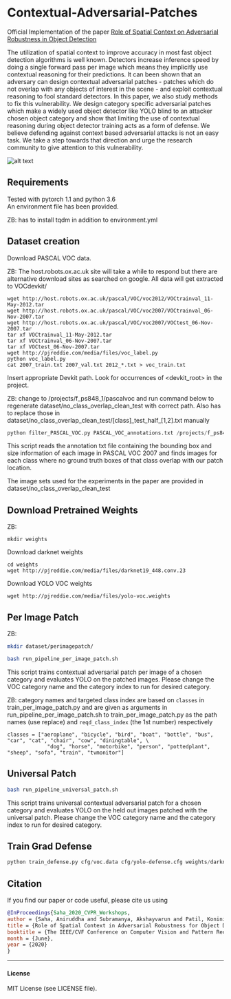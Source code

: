 # Contextual-Adversarial-Patches

Official Implementation of the paper [Role of Spatial Context on Adversarial Robustness in Object Detection][paper]

The utilization of spatial context to improve accuracy in most fast object detection algorithms is well known. Detectors increase inference speed by doing a single forward pass per image which means they implicitly use contextual reasoning for their predictions. It can been shown that an adversary can design contextual adversarial patches - patches which do not overlap with any objects of interest in the scene - and exploit contextual reasoning to fool standard detectors. In this paper, we also study methods to fix this vulnerability. We design category specific adversarial patches which make a widely used object detector like YOLO blind to an attacker chosen object category and show that limiting the use of contextual reasoning during object detector training acts as a form of defense. We believe defending against context based adversarial attacks is not an easy task. We take a step towards that direction and urge the research community to give attention to this vulnerability.

![alt text][teaser]

## Requirements
Tested with pytorch 1.1 and python 3.6 \
An environment file has been provided.

ZB: has to install tqdm in addition to environment.yml

## Dataset creation

Download PASCAL VOC data. 

ZB: The host.robots.ox.ac.uk site will take a while to respond but there are 
alternative download sites as searched on google. All data will get extracted to VOCdevkit/
```
wget http://host.robots.ox.ac.uk/pascal/VOC/voc2012/VOCtrainval_11-May-2012.tar
wget http://host.robots.ox.ac.uk/pascal/VOC/voc2007/VOCtrainval_06-Nov-2007.tar
wget http://host.robots.ox.ac.uk/pascal/VOC/voc2007/VOCtest_06-Nov-2007.tar
tar xf VOCtrainval_11-May-2012.tar
tar xf VOCtrainval_06-Nov-2007.tar
tar xf VOCtest_06-Nov-2007.tar
wget http://pjreddie.com/media/files/voc_label.py
python voc_label.py
cat 2007_train.txt 2007_val.txt 2012_*.txt > voc_train.txt
```

Insert appropriate Devkit path. Look for occurrences of <devkit_root> in the project.

ZB: change to /projects/f_ps848_1/pascalvoc and run command below to regenerate dataset/no_class_overlap_clean_test 
with correct path. Also has to replace those in dataset/no_class_overlap_clean_test/\[class\]\_test_half\_\[1,2\].txt manually

```python
python filter_PASCAL_VOC.py PASCAL_VOC_annotations.txt /projects/f_ps848_1/pascalvoc/VOCdevkit/VOC2007/ImageSets/Main/test.txt
```

This script reads the annotation txt file containing the bounding box and size information of each image in PASCAL VOC 2007 and finds images for each class where no ground truth boxes of that class overlap with our patch location.

The image sets used for the experiments in the paper are provided in dataset/no_class_overlap_clean_test

## Download Pretrained Weights
ZB:
```
mkdir weights
```

Download darknet weights
```
cd weights
wget http://pjreddie.com/media/files/darknet19_448.conv.23
```
Download YOLO VOC weights
```
wget http://pjreddie.com/media/files/yolo-voc.weights
```

## Per Image Patch
ZB:
``` bash
mkdir dataset/perimagepatch/
```

```bash
bash run_pipeline_per_image_patch.sh
```

This script trains contextual adversarial patch per image of a chosen category and evaluates YOLO on the patched images. Please change the VOC category name and the category index to run for desired category.

ZB: category names and targeted class index are based on `classes` in train_per_image_patch.py and are given as arguments in run_pipeline_per_image_patch.sh to train_per_image_patch.py as the path names (use replace) and `reqd_class_index` (the 1st number) respectively 

```
classes = ["aeroplane", "bicycle", "bird", "boat", "bottle", "bus", "car", "cat", "chair", "cow", "diningtable", \
             "dog", "horse", "motorbike", "person", "pottedplant", "sheep", "sofa", "train", "tvmonitor"]
```




## Universal Patch
```bash
bash run_pipeline_universal_patch.sh
```

This script trains universal contextual adversarial patch for a chosen category and evaluates YOLO on the held out images patched with the universal patch. Please change the VOC category name and the category index to run for desired category.


## Train Grad Defense
```python
python train_defense.py cfg/voc.data cfg/yolo-defense.cfg weights/darknet19_448.conv.23 backupdir voc_train.txt
```


## Citation
If you find our paper or code useful, please cite us using
```bib
@InProceedings{Saha_2020_CVPR_Workshops,
author = {Saha, Aniruddha and Subramanya, Akshayvarun and Patil, Koninika and Pirsiavash, Hamed},
title = {Role of Spatial Context in Adversarial Robustness for Object Detection},
booktitle = {The IEEE/CVF Conference on Computer Vision and Pattern Recognition (CVPR) Workshops},
month = {June},
year = {2020}
}
```
---
#### License
MIT License (see LICENSE file).

[paper]: https://arxiv.org/abs/1910.00068
[teaser]: https://github.com/UMBCvision/Contextual-Adversarial-Patches/blob/master/Teaser_Contextual_Reasoning.PNG
